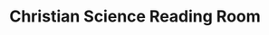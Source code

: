 ---
title: "Christian Science Reading Room"
url: /alton/christian-science-reading-room/
shop: books
---
